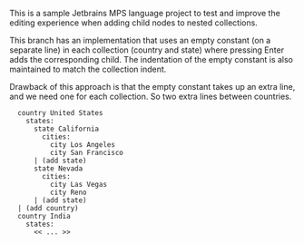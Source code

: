 This is a sample Jetbrains MPS language project to test and improve the editing experience when adding child nodes to nested collections.

This branch has an implementation that uses an empty constant (on a separate line) in each collection (country and state) where pressing Enter adds the corresponding child. The indentation of the empty constant is also maintained to match the collection indent.

Drawback of this approach is that the empty constant takes up an extra line, and we need one for each collection. So two extra lines between countries.

```countries:
  country United States
    states:
      state California
        cities:
          city Los Angeles
          city San Francisco
      | (add state)
      state Nevada
        cities:
          city Las Vegas
          city Reno
      | (add state)
  | (add country)  
  country India
    states:
      << ... >>
```